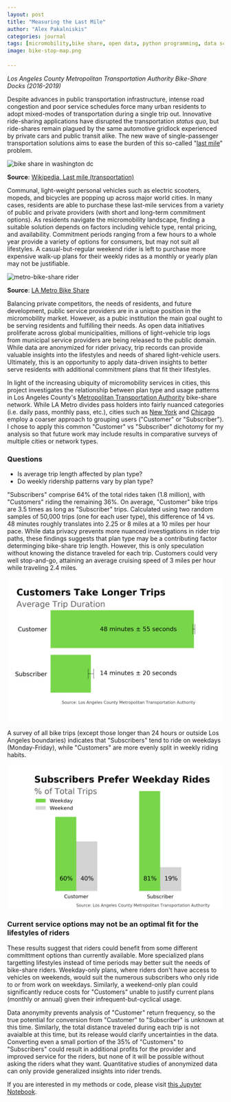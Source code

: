 ```yaml
---
layout: post
title: "Measuring the Last Mile"
author: "Alex Pakalniskis"
categories: journal
tags: [micromobility,bike share, open data, python programming, data science, data visualization, LA Metro, los angeles, california, pandas, GeoViews, geopandas, glob, numpy, scipy, matplotlib, pyplot]
image: bike-stop-map.png

---
```

*Los Angeles County Metropolitan Transportation Authority Bike-Share Docks (2016-2019)*

Despite advances in public transportation infrastructure, intense road congestion and poor service schedules force many urban residents to adopt mixed-modes of transportation during a single trip out. Innovative ride-sharing applications have disrupted the transportation *status quo*, but ride-shares remain plagued by the same automotive gridlock experienced by private cars and public transit alike. The new wave of single-passenger transportation solutions aims to ease the burden of this so-called "[last mile](https://en.wikipedia.org/wiki/Last_mile_(transportation))" problem. 

![bike share in washington dc](https://upload.wikimedia.org/wikipedia/commons/thumb/1/13/Capital_Bikeshare_DC_2010_10_532.JPG/1280px-Capital_Bikeshare_DC_2010_10_532.JPG)

**Source**: [Wikipedia, Last mile (transportation)](https://en.wikipedia.org/wiki/Last_mile_(transportation))

Communal, light-weight personal vehicles such as electric scooters, mopeds, and bicycles are popping up across major world cities. In many cases, residents are able to purchase these last-mile services from a variety of public and private providers (with short and long-term commitment options). As residents navigate the micromobility landscape, finding a suitable solution depends on factors including vehicle type, rental pricing, and availability. Commitment periods ranging from a few hours to a whole year provide a variety of options for consumers, but may not suit all lifestyles. A casual-but-regular weekend rider is left to purchase more expensive walk-up plans for their weekly rides as a monthly or yearly plan may not be justifiable. 

![metro-bike-share rider](https://11ka1d3b35pv1aah0c3m9ced-wpengine.netdna-ssl.com/wp-content/uploads/2018/09/DSC01282.jpg)

**Source**: [LA Metro Bike Share](https://bikeshare.metro.net/)

Balancing private competitors, the needs of residents, and future development, public service providers are in a unique position in the micromobility market. However, as a pubic institution the main goal ought to be serving residents and fulfilling their needs. As open data initiatives proliferate across global municipalities, millions of light-vehicle trip logs from municipal service providers are being released to the public domain. While data are anonymized for rider privacy, trip records can provide valuable insights into the lifestyles and needs of shared light-vehicle users. Ultimately, this is an opportunity to apply data-driven insights to better serve residents with additional commitment plans that fit their lifestyles.

In light of the increasing ubiquity of micromobility services in cities, this project investigates the relationship between plan type and usage patterns in Los Angeles County's [Metropolitan Transportation Authority](https://www.metro.net/) bike-share network. While LA Metro divides pass holders into fairly nuanced categories (i.e. daily pass, monthly pass, etc.), cities such as [New York](https://www.citibikenyc.com/system-data) and [Chicago](https://www.divvybikes.com/system-data) employ a coarser approach to grouping users ("Customer" or "Subscriber"). I chose to apply this common "Customer" vs "Subscriber" dichotomy for my analysis so that future work may include results in comparative surveys of multiple cities or network types. 

### Questions

* Is average trip length affected by plan type?
* Do weekly ridership patterns vary by plan type?

"Subscribers" comprise 64% of the total rides taken (1.8 million), with "Customers" riding the remaining 36%. On average, "Customer" bike trips are 3.5 times as long as "Subscriber" trips. Calculated using two random samples of 50,000 trips (one for each user type), this difference of 14 vs. 48 minutes roughly translates into 2.25 or 8 miles at a 10 miles per hour pace. While data privacy prevents more nuanced investigations in rider trip paths, these findings suggests that plan type may be a contributing factor determinging bike-share trip length. However, this is only speculation without knowing the distance traveled for each trip. Customers could very well stop-and-go, attaining an average cruising speed of 3 miles per hour while traveling 2.4 miles.  
 
![average trip durations by bike-share user type in LA Metro, 2016-2019](/assets/img/metro-bike-share-trip-duration.png)

A survey of all bike trips (except those longer than 24 hours or outside Los Angeles boundaries) indicates that "Subscribers" tend to ride on weekdays (Monday-Friday), while "Customers" are more evenly split in weekly riding habits. 

![ride daytypes by bike-share user type in LA Metro, 2016-2019](/assets/img/metro-bike-share-ride-day-types.png)

### Current service options may not be an optimal fit for the lifestyles of riders

These results suggest that riders could benefit from some different committment options than currently available. More specialized plans targetting lifestyles instead of time periods may better suit the needs of bike-share riders. Weekday-only plans, where riders don't have access to vehicles on weekends, would suit the numerous subscribers who only ride to or from work on weekdays. Similarly, a weekend-only plan could significantly reduce costs for "Customers" unable to justify current plans (monthly or annual) given their infrequent-but-cyclical usage. 

Data anonymity prevents analysis of "Customer" return frequency, so the true potential for conversion from "Customer" to "Subscriber" is unknown at this time. Similarly, the total distance traveled during each trip is not avaialble at this time, but its release would clarify uncertainties in the data. Converting even a small portion of the 35% of "Customers" to "Subscribers" could result in additional profits for the provider and improved service for the riders, but none of it will be possible without asking the riders what they want. Quantitative studies of anonymized data can only provide generalized insights into rider trends. 

If you are interested in my methods or code, please visit [this Jupyter Notebook](https://nbviewer.jupyter.org/github/alex-pakalniskis/DS-Unit-1-Build/blob/master/notebooks/alex-pakalniskis-build-week-1.ipynb).
